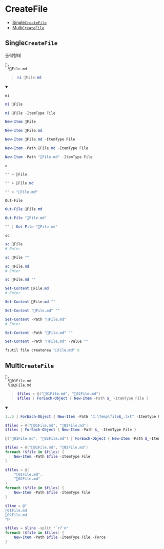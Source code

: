 # CreateFile
- [Single`CreateFile`](#singlecreatefile)
- [Multi`CreateFile`](#multicreatefile)


## Single`CreateFile`
출력형태
```
📌.
 └📄File.md
```
> ```ps1
> ni 📄File.md
> ```
<details open>
    <summary></summary>

`ni`
```ps1
ni 📄File
```
```ps1
ni 📄File -ItemType File
```
```ps1
New-Item 📄File
```
```ps1
New-Item 📄File.md
```
```ps1
New-Item 📄File.md -ItemType File
```
```ps1
New-Item -Path 📄File.md -ItemType File
```
```ps1
New-Item -Path "📄File.md" -ItemType File
```

`>`
```ps1
"" > 📄File
```
```ps1
"" > 📄File.md
```
```ps1
"" > "📄File.md"
```

`Out-File`
```ps1
Out-File 📄File.md
```
```ps1
Out-File "📄File.md"
```
```ps1
"" | Out-File "📄File.md"
```

`sc`
```ps1
sc 📄File
# Enter
```
```ps1
sc 📄File ""
```
```ps1
sc 📄File.md
# Enter
```
```ps1
sc 📄File.md ""
```
```ps1
Set-Content 📄File.md
# Enter
```
```ps1
Set-Content 📄File.md ""
```
```ps1
Set-Content "📄File.md" ""
```
```ps1
Set-Content -Path "📄File.md" 
# Enter
```
```ps1
Set-Content -Path "📄File.md" ""
```
```ps1
Set-Content -Path "📄File.md" -Value ""
```

```ps1
fsutil file createnew "📄File.md" 0
```
</details>


## Multi`CreateFile`
```
📌.
 └📄01File.md
 └📄02File.md
```
> ```ps1
> $files = @("📄01File.md", "📄02File.md")
> $files | ForEach-Object { New-Item -Path $_ -ItemType File }
> ```
<details open>
    <summary></summary>

```ps1
1..5 | ForEach-Object { New-Item -Path "C:\Temp\file$_.txt" -ItemType File }
```


```ps1
$files = @("📄01File.md", "📄02File.md")
$files | ForEach-Object { New-Item -Path $_ -ItemType File }
```
```ps1
@("📄01File.md", "📄02File.md") | ForEach-Object { New-Item -Path $_-ItemType File }
```
```ps1
$files = @("📄01File.md", "📄02File.md")
foreach ($file in $files) {
    New-Item -Path $file -ItemType File
}
```
```ps1
$files = @(
    "📄01File.md", 
    "📄02File.md" 
)
foreach ($file in $files) {
    New-Item -Path $file -ItemType File
}
```
```ps1
$line = @"
📄01File.md
📄02File.md
"@

$files = $line -split "`r?`n"
foreach ($file in $files) {
    New-Item -Path $file -ItemType File -Force
}
```
</details>
